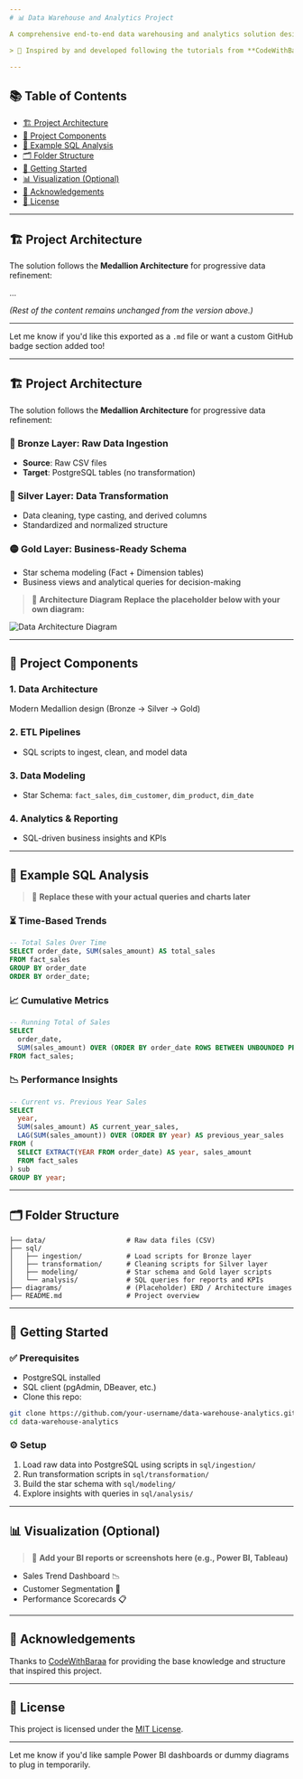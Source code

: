 ```yaml
---
# 📊 Data Warehouse and Analytics Project

A comprehensive end-to-end data warehousing and analytics solution designed using modern best practices in data architecture, ETL, and business intelligence. This project demonstrates how to build a scalable and structured data pipeline using the **Medallion Architecture** (Bronze, Silver, and Gold layers) and perform advanced SQL-based analytical reporting.

> 🧠 Inspired by and developed following the tutorials from **CodeWithBaraa**.

---
```


## 📚 Table of Contents

* [🏗️ Project Architecture](#-project-architecture)
* [🔁 Project Components](#-project-components)
* [🧠 Example SQL Analysis](#-example-sql-analysis)
* [🗂️ Folder Structure](#-folder-structure)
* [🚀 Getting Started](#-getting-started)
* [📊 Visualization (Optional)](#-visualization-optional)
* [🤝 Acknowledgements](#-acknowledgements)
* [📄 License](#-license)

---

## 🏗️ Project Architecture

The solution follows the **Medallion Architecture** for progressive data refinement:

...

*(Rest of the content remains unchanged from the version above.)*

---

Let me know if you'd like this exported as a `.md` file or want a custom GitHub badge section added too!


---
## 🏗️ Project Architecture

The solution follows the **Medallion Architecture** for progressive data refinement:

### 🔸 Bronze Layer: Raw Data Ingestion

* **Source**: Raw CSV files
* **Target**: PostgreSQL tables (no transformation)

### 🔹 Silver Layer: Data Transformation

* Data cleaning, type casting, and derived columns
* Standardized and normalized structure

### 🟡 Gold Layer: Business-Ready Schema

* Star schema modeling (Fact + Dimension tables)
* Business views and analytical queries for decision-making

> 📌 **Architecture Diagram**
> **Replace the placeholder below with your own diagram:**

![Data Architecture Diagram](diagrams/medallion-architecture-placeholder.png)

---

## 🔁 Project Components

### 1. Data Architecture

Modern Medallion design (Bronze → Silver → Gold)

### 2. ETL Pipelines

* SQL scripts to ingest, clean, and model data

### 3. Data Modeling

* Star Schema: `fact_sales`, `dim_customer`, `dim_product`, `dim_date`

### 4. Analytics & Reporting

* SQL-driven business insights and KPIs

---

## 🧠 Example SQL Analysis

> 📌 **Replace these with your actual queries and charts later**

### ⏳ Time-Based Trends

```sql
-- Total Sales Over Time
SELECT order_date, SUM(sales_amount) AS total_sales
FROM fact_sales
GROUP BY order_date
ORDER BY order_date;
```

### 📈 Cumulative Metrics

```sql
-- Running Total of Sales
SELECT 
  order_date,
  SUM(sales_amount) OVER (ORDER BY order_date ROWS BETWEEN UNBOUNDED PRECEDING AND CURRENT ROW) AS running_total
FROM fact_sales;
```

### 📉 Performance Insights

```sql
-- Current vs. Previous Year Sales
SELECT 
  year,
  SUM(sales_amount) AS current_year_sales,
  LAG(SUM(sales_amount)) OVER (ORDER BY year) AS previous_year_sales
FROM (
  SELECT EXTRACT(YEAR FROM order_date) AS year, sales_amount
  FROM fact_sales
) sub
GROUP BY year;
```

---

## 🗂️ Folder Structure

```
├── data/                    # Raw data files (CSV)
├── sql/
│   ├── ingestion/           # Load scripts for Bronze layer
│   ├── transformation/      # Cleaning scripts for Silver layer
│   ├── modeling/            # Star schema and Gold layer scripts
│   └── analysis/            # SQL queries for reports and KPIs
├── diagrams/                # (Placeholder) ERD / Architecture images
├── README.md                # Project overview
```

---

## 🚀 Getting Started

### ✅ Prerequisites

* PostgreSQL installed
* SQL client (pgAdmin, DBeaver, etc.)
* Clone this repo:

```bash
git clone https://github.com/your-username/data-warehouse-analytics.git
cd data-warehouse-analytics
```

### ⚙️ Setup

1. Load raw data into PostgreSQL using scripts in `sql/ingestion/`
2. Run transformation scripts in `sql/transformation/`
3. Build the star schema with `sql/modeling/`
4. Explore insights with queries in `sql/analysis/`

---

## 📊 Visualization (Optional)

> 📌 **Add your BI reports or screenshots here (e.g., Power BI, Tableau)**

* Sales Trend Dashboard 📉
* Customer Segmentation 📂
* Performance Scorecards 📋

---

## 🤝 Acknowledgements

Thanks to [CodeWithBaraa](https://github.com/codewithbaraa) for providing the base knowledge and structure that inspired this project.

---

## 📄 License

This project is licensed under the [MIT License](LICENSE).

---

Let me know if you'd like sample Power BI dashboards or dummy diagrams to plug in temporarily.
